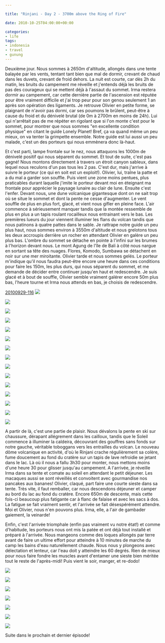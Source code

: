```yaml
---

title: "Rinjani - Day 2 - 3700m above the Ring of Fire"

date: 2010-10-25T04:00:00+00:00

categories: 
- life
tags:
- indonesia
- travel
- gunung 
---
```


Deuxième jour. Nous sommes à 2650m d'altitude, allongés dans une tente balayée par les vents, tentant tant bien que mal de dormir, crevant de chaud dans les duvets, crevant de froid dehors. La nuit est courte, car dès 2h du matin, les bruits du campement me réveille et j'entends déjà les bruits de pas des courageux qui se mettent déjà à l'assaut du sommet. Irma restera dormir au campement, car cette dernière partie de l'ascension est réputée pour être vraiment difficile et j'ai trop peur pour son genou seulement 1 an après son opération des ligaments. Je retrouve Olivier en petite forme, se plaignant de n'avoir pas dormi, car ses poumons le brûlent, peut-être à cause du froid et du dénivelé brutal (de 0m à 2700m en moins de 24h). Lui qui n'arrêtait pas de me répéter en rigolant que si l'on monte c'est pour le sommet, pour montrer que nous sommes "en excellente condition physique" en citant le guide Lonely Planet! Bref, ça va quand même un peu mieux, on va tenter la grimpette ensemble. Notre guide est lui aussi un peu malade, c'est un des porteurs qui nous emmènera donc là-haut.

 Et c'est parti, lampe frontale sur le nez, nous attaquons les 1000m de dénivelé positif qui nous séparent du sommet. Et tout de suite, c'est pas gagné! Nous montons directement à travers un étroit canyon sableux, dans lequel nous reculons d'un pas tous les 2 pas. C'est dur, mais j'arrive à suivre le porteur (ce qui en soit est un exploit!). Olivier, lui, traîne la patte et a du mal a garder son souffle. Puis vient une zone moins pentues, plus praticables durant laquelle j'imite le porteur devant moi en éteignant ma frontale pour apprécier le paysage lunaire au clair de lune. Ensuite c'est l'enfer. Devant nous, une dune volcanique gigantesque dont on ne sait trop où se situe le sommet et dont la pente ne cesse d'augmenter. Le vent souffle de plus en plus fort, glacé, et vient nous gifler en pleine face. L'air commence à sérieusement manquer tandis que la montée ressemble de plus en plus a un tapis roulant rocailleux nous entrainant vers le bas. Les premières lueurs du jour viennent illuminer les flans du volcan tandis que nous patinons à quatre pattes dans le sable. Je rattrape notre guide un peu plus haut, nous sommes environ à 3550m d'altitude et nous grelotons tous les deux accroupis derrière un rocher en attendant Olivier en galère un peu plus bas. L'ombre du sommet se détache en pointe à l'infini sur les brumes à l'horizon devant nous. Le mont Agung de l'île de Bali à côté nous nargue en sortant sa tête des nuages. Flores, Komodo, Sumbawa se détachent en noir sur une mer miroitante. Olivier tarde et nous sommes gelés. Le porteur m'indique qu'il nous faudra peut-être encore une heure dans ces conditions pour faire les 150m, les plus durs, qui nous séparent du sommet, et me demande de décider entre continuer jusqu'en haut et redescendre. Je suis glacé et à bout de souffle, Olivier semble vraiment galérer encore 50m plus bas, l'heure tourne et Irma nous attends en bas, je choisis de redescendre.

[20100929-116](media/Rinjani_-_Day_2_-_3700m_above_/20100929-116.jpg)
![](blog/_posts/media/Rinjani_-_Day_2_-_3700m_above_/20100929-068.jpg)

![](blog/_posts/media/Rinjani_-_Day_2_-_3700m_above_/20100929-074.jpg)

![](blog/_posts/media/Rinjani_-_Day_2_-_3700m_above_/20100929-075.jpg)

![](blog/_posts/media/Rinjani_-_Day_2_-_3700m_above_/20100929-078.jpg)

![](blog/_posts/media/Rinjani_-_Day_2_-_3700m_above_/20100929-079.jpg)

![](blog/_posts/media/Rinjani_-_Day_2_-_3700m_above_/20100929-080.jpg)

![](blog/_posts/media/Rinjani_-_Day_2_-_3700m_above_/20100929-081.jpg)

![](blog/_posts/media/Rinjani_-_Day_2_-_3700m_above_/20100929-086.jpg)

![](blog/_posts/media/Rinjani_-_Day_2_-_3700m_above_/20100929-087.jpg)

![](blog/_posts/media/Rinjani_-_Day_2_-_3700m_above_/20100929-088.jpg)

![](blog/_posts/media/Rinjani_-_Day_2_-_3700m_above_/20100929-089.jpg)

![](blog/_posts/media/Rinjani_-_Day_2_-_3700m_above_/20100929-091.jpg)

![](blog/_posts/media/Rinjani_-_Day_2_-_3700m_above_/20100929-096.jpg)

![](blog/_posts/media/Rinjani_-_Day_2_-_3700m_above_/20100929-097.jpg)

![](blog/_posts/media/Rinjani_-_Day_2_-_3700m_above_/20100929-101.jpg)


 A partir de là, c'est une partie de plaisir. Nous dévalons la pente en ski sur chaussure, dérapant allégrement dans les cailloux, tandis que le Soleil commence à illuminer la caldeira, découvrant des gouffres sans fonds sur notre gauche, véritable toboggans vers les entrailles du volcan. Le nouveau dôme volcanique en activité, d'où le Rinjani crache régulièrement sa colère, fume doucement au fond du cratère sur un tapis de lave refroidie se jetant dans le lac. Là où il nous a fallu 3h30 pour monter, nous mettons moins d'une heure 30 pour glisser jusqu'au campement. A l'arrivée, je réveille Irma dans sa tente et comate au soleil en attendant le petit déjeuner. Les macaques aussi se sont réveillés et convoitent avec gourmandise nos pancakes aux bananes! Olivier, claqué, part faire une courte sieste dans sa tente. Très vite, il faut remballer, car nous descendons déjeuner et camper au bord du lac au fond du cratère. Encore 650m de descente, mais cette fois-ci beaucoup plus fatigante car à flanc de falaise et avec les sacs à dos. La fatigue se fait vraiment sentir, et l'arrivée se fait désespérément attendre. Moi et Olivier, nous n'en pouvons plus. Irma, elle, a l'air de gambader gaiement, la veinarde!

 Enfin, c'est l'arrivée triomphale (enfin pas vraiment vu notre état!) et comme d'habitude, les porteurs nous ont mis la patée et ont déjà tout installé et préparé à l'arrivée. Nous mangeons comme des loques allongés par terre avant de faire un ultime effort pour atteindre à 10 minutes de marche du camp les bains d'eau naturellement chaude. Nous nous y plongeons avec délectation et lenteur, car l'eau doit y atteindre les 60 degrés. Rien de mieux pour nous faire fondre les muscles avant d'entamer une sieste bien méritée tout le reste de l'après-midi! Puis vient le soir, manger, et re-dodo!

![](blog/_posts/media/Rinjani_-_Day_2_-_3700m_above_/20100929-104.jpg)

![](blog/_posts/media/Rinjani_-_Day_2_-_3700m_above_/20100929-105.jpg)

![](blog/_posts/media/Rinjani_-_Day_2_-_3700m_above_/20100929-106.jpg)

![](blog/_posts/media/Rinjani_-_Day_2_-_3700m_above_/20100929-112.jpg)

![](blog/_posts/media/Rinjani_-_Day_2_-_3700m_above_/20100929-113.jpg)

![](blog/_posts/media/Rinjani_-_Day_2_-_3700m_above_/20100929-114.jpg)

![](blog/_posts/media/Rinjani_-_Day_2_-_3700m_above_/20100929-116.jpg)
 
 Suite dans le prochain et dernier épisode!

